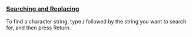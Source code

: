 ### [Searching and Replacing](https://docs.oracle.com/cd/E19253-01/806-7612/editorvi-62/index.html)

To find a character string, type / followed by the string you want to search for, and then press Return.